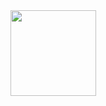 <div align="center"> <img height="137px" src="https://github-readme-stats.vercel.app/api?username=tigeryounger&hide_title=true&hide_border=true&show_icons=trueline_height=21&text_color=000&icon_color=000&bg_color=0,ea6161,ffc64d,fffc4d,52fa5a&theme=graywhite" /> </div>
